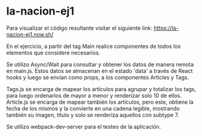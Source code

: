 # la-nacion-ej1

Para visualizar el código resultante visitar el siguiente link: https://la-nacion-ej1.now.sh/ 

En el ejercicio, a partir del tag Main realice componentes de todos los elementos que considere necesarios. 

Se utilizo Async/Wait para consultar y obtener los datos de manera remota en main.js. Estos datos se almacenan en el estado 'data' a través de React hooks y luego se envían como props, a los componentes Articles y Tags. 

Tags.js se encarga de mapear los artículos para agrupar y totalizar los tags, para luego ordenarlos de mayor a menor y renderizar solo 10 de ellos. 
Article.js se encarga de mapear también los artículos, pero este, obtiene la fecha de los mismos y la convierte en una cadena legible, mostrando también su imagen, titulo y solo se renderiza aquellos con subtype 7. 

Se utilizo webpack-dev-server para el testeo de la aplicación. 
